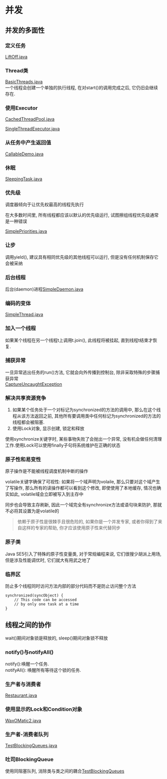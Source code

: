 # 并发
## 并发的多面性
### 定义任务
[LiftOff.java](./LiftOff.java)  
### Thread类
[BasicThreads.java](./BasicThreads.java)  
一个线程会创建一个单独的执行线程, 在对start()的调用完成之后, 它仍旧会继续存在.  
### 使用Executor
[CachedThreadPool.java](./CachedThreadPool.java)  

[SingleThreadExecutor.java](./SingleThreadExecutor.java)

### 从任务中产生返回值
[CallableDemo.java](./CallableDemo.java)

### 休眠
[SleepingTask.java](./SleepingTask.java)

### 优先级
调度器倾向于让优先权最高的线程先执行  

在大多数时间里, 所有线程都应该以默认的优先级运行, 试图擦组线程优先级通常是一种错误  

[SimplePriorities.java](./SimplePriorities.java)  

### 让步
调用yield(), 建议具有相同优先级的其他线程可以运行, 但是没有任何机制保存它会被采纳  

### 后台线程
后台(daemon)进程[SimpleDaemon.java](./SimpleDaemons.java)

### 编码的变体
[SimpleThread.java](./SimpleThread.java)

### 加入一个线程
如果某个线程在另一个线程t上调用t.join(), 此线程将被挂起, 直到线程t结束才恢复.  

### 捕获异常
一旦异常逃出任务的run()方法, 它就会向外传播到控制台, 除非采取特殊的步骤捕获异常  
[CaptureUncaughtException](./CaptureUncaughtException.java)
### 解决共享资源竞争
1. 如果某个任务处于一个对标记为synchronized的方法的调用中, 那么在这个线程从该方法返回之前, 其他所有要调用类中任何标记为synchronized的方法的线程都会被阻塞.  
2. 使用Lock对象, 显示创建, 锁定和释放

使用synchronize关键字时, 某些事物失败了会抛出一个异常, 没有机会做任何清理工作.使用Lock可以使用finally子句将系统维护在正确的状态  

### 原子性和易变性
原子操作是不能被线程调度机制中断的操作  

volatile关键字确保了可视性: 如果将一个域声明为volaile, 那么只要对这个域产生了写操作, 那么所有的读操作都可以看到这个修改, 即使使用了本地缓存, 情况也确实如此, volatile域会立即被写入到主存中   

同步也会导致主存刷新, 因此一个域完全有synchronize方法或语句块来防护, 那就不必将其设置为是volatile的  

> 依赖于原子性是很棘手且很危险的, 如果你是一个并发专家, 或者你得到了来自这样的专家的帮助, 你才应该使用原子性来代替同步

### 原子类
Java SE5引入了特殊的原子性变量类, 对于常规编程来说, 它们很搜少胡派上用场, 但是涉及性能调优时, 它们就大有用武之地了

### 临界区
防止多个线程同时访问方法内部的部分代码而不是防止访问整个方法  

```
synchronized(syncObject) {
    // This code can be accessed
    // by only one task at a time
}
```

## 线程之间的协作
wait()期间对象锁是释放的, sleep()期间对象锁不释放  

### notify()与notifyAll()
notify():唤醒一个任务.   
notifyAll(): 唤醒所有等待这个锁的任务.  

### 生产者与消费者
[Restaurant.java](./Restaurant.java)

### 使用显示的Lock和Condition对象
[WaxOMatic2.java](./WaxOMatic2.java)

### 生产者-消费者队列
[TestBlockingQueues.java](./TestBlockingQueues.java)

### 吐司BlockingQueue
使用同阻塞队列, 消除类与类之间的耦合[TestBlockingQueues](./TestBlockingQueues.java)